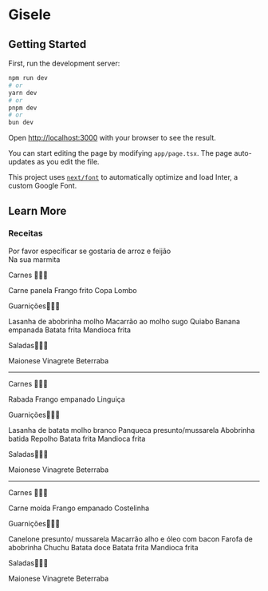 # Gisele

## Getting Started

First, run the development server:

```bash
npm run dev
# or
yarn dev
# or
pnpm dev
# or
bun dev
```

Open [http://localhost:3000](http://localhost:3000) with your browser to see the result.

You can start editing the page by modifying `app/page.tsx`. The page auto-updates as you edit the file.

This project uses [`next/font`](https://nextjs.org/docs/basic-features/font-optimization) to automatically optimize and load Inter, a custom Google Font.

## Learn More

### Receitas

Por favor específicar se gostaria de arroz e feijão  
Na sua marmita 

Carnes  🍗🥩🍖

Carne panela
Frango frito
Copa Lombo 


Guarnições🥦🌽🍟

Lasanha de abobrinha molho
Macarrão ao molho sugo 
Quiabo
Banana empanada 
Batata frita 
Mandioca frita 

Saladas🍎🥬🍆  

Maionese 
Vinagrete
Beterraba

---------------------------
Carnes  🍗🥩🍖

Rabada
Frango empanado 
Linguiça 


Guarnições🥦🌽🍟

Lasanha de batata molho branco
Panqueca presunto/mussarela
Abobrinha batida
Repolho 
Batata frita 
Mandioca frita 

Saladas🍎🥬🍆  

Maionese 
Vinagrete
Beterraba

-----------------------------
Carnes  🍗🥩🍖

Carne moída
Frango empanado 
Costelinha 


Guarnições🥦🌽🍟

Canelone presunto/ mussarela 
Macarrão alho e óleo com bacon
Farofa de abobrinha 
Chuchu
Batata doce
Batata frita 
Mandioca frita 

Saladas🍎🥬🍆  

Maionese 
Vinagrete
Beterraba


